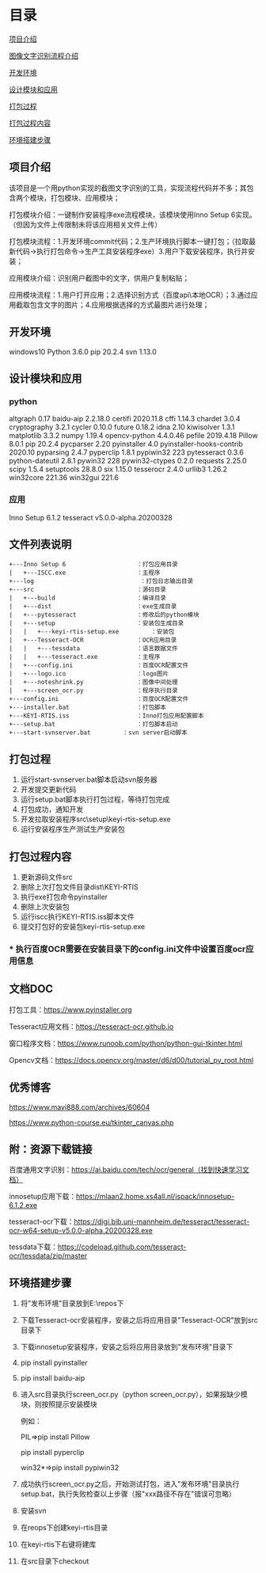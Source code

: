 # 目录
[项目介绍](#项目介绍)

[图像文字识别流程介绍](readmedir/文字识别学习分享.md)

[开发环境](#开发环境)

[设计模块和应用](#设计模块和应用)

[打包过程](#打包过程)

[打包过程内容](#打包过程内容)

[环境搭建步骤](#环境搭建步骤)

## 项目介绍
该项目是一个用python实现的截图文字识别的工具，实现流程代码并不多；其包含两个模块，打包模块、应用模块；

打包模块介绍：一键制作安装程序exe流程模块，该模块使用Inno Setup 6实现。（但因为文件上传限制未将该应用相关文件上传）

打包模块流程：1.开发环境commit代码；2.生产环境执行脚本一键打包；（拉取最新代码->执行打包命令->生产工具安装程序exe）3.用户下载安装程序，执行并安装；

应用模块介绍：识别用户截图中的文字，供用户复制粘贴；

应用模块流程：1.用户打开应用；2.选择识别方式（百度api\本地OCR）；3.通过应用截取包含文字的图片；4.应用根据选择的方式最图片进行处理；



## 开发环境

windows10
Python 3.6.0
pip 20.2.4
svn 1.13.0

## 设计模块和应用

### python

altgraph                  0.17
baidu-aip                 2.2.18.0
certifi                   2020.11.8
cffi                      1.14.3
chardet                   3.0.4
cryptography              3.2.1
cycler                    0.10.0
future                    0.18.2
idna                      2.10
kiwisolver                1.3.1
matplotlib                3.3.2
numpy                     1.19.4
opencv-python             4.4.0.46
pefile                    2019.4.18
Pillow                    8.0.1
pip                       20.2.4
pycparser                 2.20
pyinstaller               4.0
pyinstaller-hooks-contrib 2020.10
pyparsing                 2.4.7
pyperclip                 1.8.1
pypiwin32                 223
pytesseract               0.3.6
python-dateutil           2.8.1
pywin32                   228
pywin32-ctypes            0.2.0
requests                  2.25.0
scipy                     1.5.4
setuptools                28.8.0
six                       1.15.0
tesserocr                 2.4.0
urllib3                   1.26.2
win32core                 221.36
win32gui                  221.6

### 应用

Inno Setup 6.1.2
tesseract v5.0.0-alpha.20200328

## 文件列表说明

```
+---Inno Setup 6					：打包应用目录
|	+---ISCC.exe					：主程序
+---log					  			 ：打包日志输出目录
+---src								：源码目录
|	+---build						：编译目录
|	+---dist 						：exe生成目录
|	+---pytesseract					：修改后的python模块
|	+---setup						：安装包生成目录
|	|	+---keyi-rtis-setup.exe			：安装包
|	+---Tesseract-OCR				：OCR应用目录
|	|	+---tessdata				：语言数据文件
|	|	+---tesseract.exe			：主程序
|	+---config.ini					：百度OCR配置文件
|	+---logo.ico					：logo图片
|	+---noteshrink.py				：图像中间处理
|	+---screen_ocr.py				：程序执行目录
+---config.ini						：百度OCR配置文件
+---installer.bat					：打包脚本
+---KEYI-RTIS.iss					：Inno打包应用配置脚本
+---setup.bat						：打包脚本启动
+---start-svnserver.bat			：svn server启动脚本
```

## 打包过程

1. 运行start-svnserver.bat脚本启动svn服务器
2. 开发提交更新代码
3. 运行setup.bat脚本执行打包过程，等待打包完成
4. 打包成功，通知开发
5. 开发拉取安装程序src\setup\keyi-rtis-setup.exe
6. 运行安装程序生产测试生产安装包

## 打包过程内容

1. 更新源码文件src
2. 删除上次打包文件目录dist\KEYI-RTIS
3. 执行exe打包命令pyinstaller
4. 删除上次安装包
5. 运行iscc执行KEYI-RTIS.iss脚本文件
6. 提交打包好的安装包keyi-rtis-setup.exe

### * 执行百度OCR需要在安装目录下的config.ini文件中设置百度ocr应用信息

## 文档DOC

打包工具：https://www.pyinstaller.org

Tesseract应用文档：https://tesseract-ocr.github.io

窗口程序文档：https://www.runoob.com/python/python-gui-tkinter.html

Opencv文档：https://docs.opencv.org/master/d6/d00/tutorial_py_root.html

## 优秀博客

https://www.mayi888.com/archives/60604

https://www.python-course.eu/tkinter_canvas.php

## 附：资源下载链接

百度通用文字识别：https://ai.baidu.com/tech/ocr/general（找到快速学习文档）

innosetup应用下载：https://mlaan2.home.xs4all.nl/ispack/innosetup-6.1.2.exe

tesseract-ocr下载：https://digi.bib.uni-mannheim.de/tesseract/tesseract-ocr-w64-setup-v5.0.0-alpha.20200328.exe

tessdata下载：https://codeload.github.com/tesseract-ocr/tessdata/zip/master

## 环境搭建步骤

1. 将"发布环境"目录放到E:\repos下

2. 下载Tesseract-ocr安装程序，安装之后将应用目录"Tesseract-OCR"放到src目录下

3. 下载innosetup安装程序，安装之后将应用目录放到"发布环境"目录下

4. pip install pyinstaller

5. pip install baidu-aip

6. 进入src目录执行screen_ocr.py（python screen_ocr.py），如果报缺少模块，则按照提示安装模块

   例如：

   PIL=>pip install Pillow

   pip install pyperclip

   win32*=>pip install pypiwin32

7. 成功执行screen_ocr.py之后，开始测试打包，进入"发布环境"目录执行setup.bat，执行失败检查以上步骤（报"xxx路径不存在"错误可忽略）

8. 安装svn

9. 在reops下创建keyi-rtis目录

10. 在keyi-rtis下右键将建库

11. 在src目录下checkout

